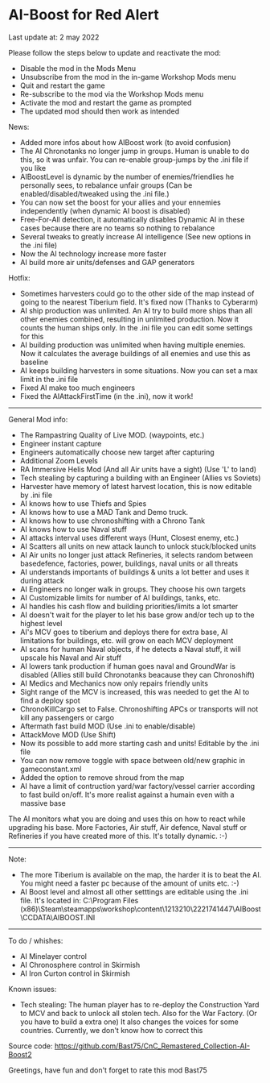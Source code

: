 # AI-Boost for Red Alert
Last update at: 2 may 2022

Please follow the steps below to update and reactivate the mod:
- Disable the mod in the Mods Menu
- Unsubscribe from the mod in the in-game Workshop Mods menu
- Quit and restart the game
- Re-subscribe to the mod via the Workshop Mods menu
- Activate the mod and restart the game as prompted
- The updated mod should then work as intended

News:
- Added more infos about how AIBoost work (to avoid confusion)
- The AI Chronotanks no longer jump in groups. Human is unable to do this, so it was unfair. You can re-enable group-jumps by the .ini file if you like
- AIBoostLevel is dynamic by the number of enemies/friendlies he personally sees, to rebalance unfair groups (Can be enabled/disabled/tweaked using the .ini file.)
- You can now set the boost for your allies and your ennemies independently (when dynamic AI boost is disabled)
- Free-For-All detection, it automatically disables Dynamic AI in these cases because there are no teams so nothing to rebalance
- Several tweaks to greatly increase AI intelligence (See new options in the .ini file)
- Now the AI technology increase more faster
- AI build more air units/defenses and GAP generators
 
Hotfix:
- Sometimes harvesters could go to the other side of the map instead of going to the nearest Tiberium field. It's fixed now (Thanks to Cyberarm)
- AI ship production was unlimited. An AI try to build more ships than all other enemies combined, resulting in unlimited production. Now it counts the human ships only. In the .ini file you can edit some settings for this
- AI building production was unlimited when having multiple enemies. Now it calculates the average buildings of all enemies and use this as baseline
- AI keeps building harvesters in some situations. Now you can set a max limit in the .ini file
- Fixed AI make too much engineers
- Fixed the AIAttackFirstTime (in the .ini), now it work!

--- 

General Mod info:
- The Rampastring Quality of Live MOD. (waypoints, etc.)
- Engineer instant capture
- Engineers automatically choose new target after capturing
- Additional Zoom Levels
- RA Immersive Helis Mod (And all Air units have a sight) (Use 'L' to land)
- Tech stealing by capturing a building with an Engineer (Allies vs Soviets)
- Harvester have memory of latest harvest location, this is now editable by .ini file
- AI knows how to use Thiefs and Spies
- AI knows how to use a MAD Tank and Demo truck.
- AI knows how to use chronoshifting with a Chrono Tank
- AI knows how to use Naval stuff
- AI attacks interval uses different ways (Hunt, Closest enemy, etc.)
- AI Scatters all units on new attack launch to unlock stuck/blocked units
- AI Air units no longer just attack Refineries, it selects random between basedefence, factories, power, buildings, naval units or all threats
- AI understands importants of buildings & units a lot better and uses it during attack
- AI Engineers no longer walk in groups. They choose his own targets
- AI Customizable limits for number of AI buildings, tanks, etc.
- AI handles his cash flow and building priorities/limits a lot smarter
- AI doesn't wait for the player to let his base grow and/or tech up to the highest level
- AI's MCV goes to tiberium and deploys there for extra base, AI limitations for buildings, etc. will grow on each MCV deployment
- AI scans for human Naval objects, if he detects a Naval stuff, it will upscale his Naval and Air stuff
- AI lowers tank production if human goes naval and GroundWar is disabled (Allies still build Chronotanks beacause they can Chronoshift)
- AI Medics and Mechanics now only repairs friendly units
- Sight range of the MCV is increased, this was needed to get the AI to find a deploy spot
- ChronoKillCargo set to False. Chronoshifting APCs or transports will not kill any passengers or cargo
- Aftermath fast build MOD (Use .ini to enable/disable)
- AttackMove MOD (Use Shift)
- Now its possible to add more starting cash and units! Editable by the .ini file
- You can now remove toggle with space between old/new graphic in gameconstant.xml
- Added the option to remove shroud from the map
- AI have a limit of contruction yard/war factory/vessel carrier according to fast build on/off. It's more realist against a humain even with a massive base

The AI monitors what you are doing and uses this on how to react while upgrading his base. More Factories, Air stuff, Air defence, Naval stuff or Refineries if you have created more of this. It's totally dynamic. :-)

---

Note:
- The more Tiberium is available on the map, the harder it is to beat the AI. You might need a faster pc because of the amount of units etc.  :-)
- AI Boost level and almost all other setttings are editable using the .ini file. It's located in: C:\Program Files (x86)\Steam\steamapps\workshop\content\1213210\2221741447\AIBoost\CCDATA\AIBOOST.INI

---

To do / whishes:
- AI Minelayer control
- AI Chronosphere control in Skirmish
- AI Iron Curton control in Skirmish

Known issues:
- Tech stealing: The human player has to re-deploy the Construction Yard to MCV and back to unlock all stolen tech. Also for the War Factory. (Or you have to build a extra one) It also changes the voices for some countries. Currently, we don't know how to correct this

Source code:
https://github.com/Bast75/CnC_Remastered_Collection-AI-Boost2


Greetings, have fun and don't forget to rate this mod
Bast75

